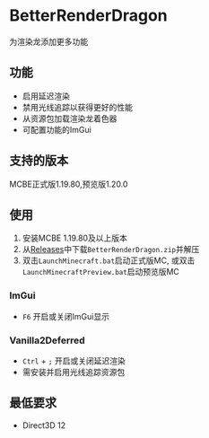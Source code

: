 # BetterRenderDragon
为渲染龙添加更多功能

## 功能
* 启用延迟渲染
* 禁用光线追踪以获得更好的性能
* 从资源包加载渲染龙着色器
* 可配置功能的ImGui

## 支持的版本
MCBE正式版1.19.80,预览版1.20.0

## 使用
1. 安装MCBE 1.19.80及以上版本
2. 从[Releases](https://github.com/ddf8196/BetterRenderDragon/releases/latest)中下载`BetterRenderDragon.zip`并解压
3. 双击`LaunchMinecraft.bat`启动正式版MC, 或双击`LaunchMinecraftPreview.bat`启动预览版MC

### ImGui
* `F6` 开启或关闭ImGui显示

### Vanilla2Deferred
* `Ctrl` + `;` 开启或关闭延迟渲染
* 需安装并启用光线追踪资源包

## 最低要求
- Direct3D 12
